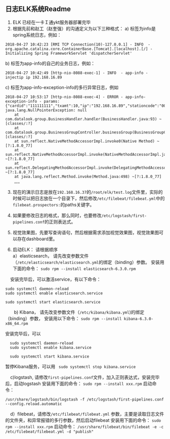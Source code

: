 
## 日志ELK系统Readme
					
1. ELK 已经在一卡Ｉ通ykt服务器部署完毕
2. 根据先前和赵工（赵奎强）的沟通定义为以下三种格式：
a) 标签为info是spring系统日志，例如：
```　
2018-04-27 10:42:23 [RMI TCP Connection(10)-127.0.0.1] - INFO  - org.apache.catalina.core.ContainerBase.[Tomcat].[localhost].[/] - Initializing Spring FrameworkServlet 'dispatcherServlet'
```
b) 标签为app-info的自己的业务日志，例如：
```
2018-04-27 10:42:49 [http-nio-8088-exec-1] - INFO  - app-info - injectip ip 192.168.16.89
```
c) 标签为app-info-exception-info的多行异常日志，例如
```
2018-04-27 10:53:17 [http-nio-8088-exec-4] - ERROR - app-info-exception-info - params:{"cardid":"111111111","txamt":10,"ip":"192.168.16.89","stationcode":"0002","inputuserid":1,"organcode":"99999"} java.lang.NullPointerException: null
	at com.datalook.group.BusinessHandler.handler(BusinessHandler.java:93) ~[classes/:?]
	at com.datalook.group.BusinessGroupController.businessGroup(BusinessGroupController.java:51) [classes/:?]
	at sun.reflect.NativeMethodAccessorImpl.invoke0(Native Method) ~[?:1.8.0_77]
	at sun.reflect.NativeMethodAccessorImpl.invoke(NativeMethodAccessorImpl.java:62) ~[?:1.8.0_77]
	at sun.reflect.DelegatingMethodAccessorImpl.invoke(DelegatingMethodAccessorImpl.java:43) ~[?:1.8.0_77]
	at java.lang.reflect.Method.invoke(Method.java:498) ~[?:1.8.0_77]
	。。。
```
3. 现在的演示日志是放在`192.168.16.37`的`/root/elk/test.log`文件里，实际的时候可以把日志放在一个目录下，然后修改`/etc/filebeat/filebeat.yml`中的`filebeat.prospectors:`的paths关键字。

4. 如果要修改日志的格式，那么同时，也要修改`/etc/logstash/first-pipelines.conf`的正则表达式。

5. 视觉效果图，先要写查询语句，然后根据需求添加视觉效果图，视觉效果图可以存在dashboard里。

6. 启动ELK： 请根据顺序 <br/>
a）elasticsearch， 请先改变参数文件（`/etc/elasticsearch/elasticsearch.yml`的绑定（binding）参数。 
  安装用下面的命令：
  `sudo rpm --install elasticsearch-6.3.0.rpm`
  
  &nbsp;&nbsp;&nbsp;  安装完毕后，可以激活service，有以下命令：
  ```
  sudo systemctl daemon-reload
  sudo systemctl enable elasticsearch.service

  sudo systemctl start elasticsearch.service
```
&nbsp;&nbsp;&nbsp;&nbsp;&nbsp;&nbsp; b) Kibana， 请先改变参数文件（`/etc/kibana/kibana.yml`)的绑定（binding）参数，
安装用以下命令：
  `sudo rpm --install kibana-6.3.0-x86_64.rpm`

安装完毕后，可以
```
  sudo systemctl daemon-reload
  sudo systemctl enable kibana.service

  sudo systemctl start kibana.service
  ```
  暂停Kibana服务，可以用
 ` sudo systemctl stop kibana.service`

&nbsp;&nbsp;&nbsp; c)logstash, 请修改`first-pipelines.conf`文件，加入正则表达式，安装完毕后，启动logstash
  安装用下面的命令：
  `sudo rpm --install xxx.rpm`
  启动命令：
  ```
  /usr/share/logstash/bin/logstash -f /etc/logstash/first-pipelines.conf --config.reload.automatic
  ```
   
&nbsp;&nbsp;&nbsp; d）filebeat，请修改`/etc/filebeat/filebeat.yml` 参数，主要是读取日志文件的文件夹，和异常报错的多行参数，然后启动filebeat
  安装用下面的命令：
  `sudo rpm --install xxx.rpm`
  启动命令：
  `/usr/share/filebeat/bin/filebeat -e -c /etc/filebeat/filebeat.yml -d "publish"`
 

